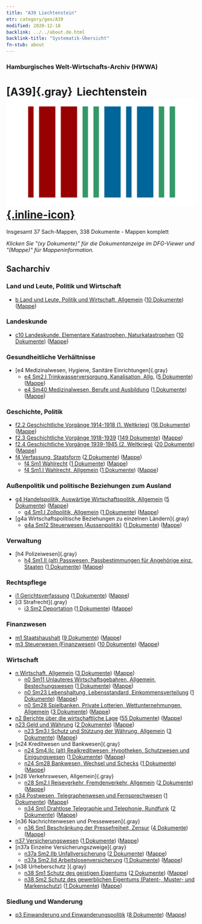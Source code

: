 ```yaml
---
title: "A39 Liechtenstein"
etr: category/geo/A39
modified: 2020-12-18
backlink: ../../about.de.html
backlink-title: "Systematik-Übersicht"
fn-stub: about
---
```


### Hamburgisches Welt-Wirtschafts-Archiv (HWWA)
# [A39]{.gray}&#8201; Liechtenstein&#160; [![Wikidata item](/images/Wikidata-logo.svg){.inline-icon}](http://www.wikidata.org/entity/Q347)




Insgesamt 37 Sach-Mappen, 338 Dokumente - Mappen komplett

_Klicken Sie "(xy Dokumente)" für die Dokumentanzeige im DFG-Viewer und "(Mappe)" für Mappeninformation._

## Sacharchiv




### Land und Leute, Politik und Wirtschaft

- [b Land und Leute, Politik und Wirtschaft, Allgemein](../../../subject/about.de.html#b) (<a href="https://dfg-viewer.de/show/?tx_dlf[id]=https://pm20.zbw.eu/mets/sh/1410xx/141016/1441xx/144196/public.mets.de.xml" target="_blank">10 Dokumente</a>) ([Mappe](http://purl.org/pressemappe20/folder/sh/141016,144196))

### Landeskunde

- [c10 Landeskunde, Elementare Katastrophen, Naturkatastrophen](../../../subject/about.de.html#c10) (<a href="https://dfg-viewer.de/show/?tx_dlf[id]=https://pm20.zbw.eu/mets/sh/1410xx/141016/1442xx/144215/public.mets.de.xml" target="_blank">10 Dokumente</a>) ([Mappe](http://purl.org/pressemappe20/folder/sh/141016,144215))

### Gesundheitliche Verhältnisse

- [e4 Medizinalwesen, Hygiene, Sanitäre Einrichtungen]{.gray}
  - [e4 Sm2.I Trinkwasserversorgung, Kanalisation, Allg.](../../../subject/about.de.html#e4_Sm2.I) (<a href="https://dfg-viewer.de/show/?tx_dlf[id]=https://pm20.zbw.eu/mets/sh/1410xx/141016/1442xx/144268/public.mets.de.xml" target="_blank">5 Dokumente</a>) ([Mappe](http://purl.org/pressemappe20/folder/sh/141016,144268))
  - [e4 Sm40 Medizinalwesen, Berufe und Ausbildung](../../../subject/about.de.html#e4_Sm40) (<a href="https://dfg-viewer.de/show/?tx_dlf[id]=https://pm20.zbw.eu/mets/sh/1410xx/141016/1535xx/153591/public.mets.de.xml" target="_blank">1 Dokumente</a>) ([Mappe](http://purl.org/pressemappe20/folder/sh/141016,153591))

### Geschichte, Politik

- [f2.2 Geschichtliche Vorgänge 1914-1918 (1. Weltkrieg)](../../../subject/about.de.html#f2.2) (<a href="https://dfg-viewer.de/show/?tx_dlf[id]=https://pm20.zbw.eu/mets/sh/1410xx/141016/1813xx/181360/public.mets.de.xml" target="_blank">16 Dokumente</a>) ([Mappe](http://purl.org/pressemappe20/folder/sh/141016,181360))
- [f2.3 Geschichtliche Vorgänge 1918-1939](../../../subject/about.de.html#f2.3) (<a href="https://dfg-viewer.de/show/?tx_dlf[id]=https://pm20.zbw.eu/mets/sh/1410xx/141016/1813xx/181391/public.mets.de.xml" target="_blank">149 Dokumente</a>) ([Mappe](http://purl.org/pressemappe20/folder/sh/141016,181391))
- [f2.4 Geschichtliche Vorgänge 1939-1945 (2. Weltkrieg)](../../../subject/about.de.html#f2.4) (<a href="https://dfg-viewer.de/show/?tx_dlf[id]=https://pm20.zbw.eu/mets/sh/1410xx/141016/1813xx/181361/public.mets.de.xml" target="_blank">20 Dokumente</a>) ([Mappe](http://purl.org/pressemappe20/folder/sh/141016,181361))
- [f4 Verfassung, Staatsform](../../../subject/about.de.html#f4) (<a href="https://dfg-viewer.de/show/?tx_dlf[id]=https://pm20.zbw.eu/mets/sh/1410xx/141016/1443xx/144355/public.mets.de.xml" target="_blank">2 Dokumente</a>) ([Mappe](http://purl.org/pressemappe20/folder/sh/141016,144355))
  - [f4 Sm1 Wahlrecht](../../../subject/about.de.html#f4_Sm1) (<a href="https://dfg-viewer.de/show/?tx_dlf[id]=https://pm20.zbw.eu/mets/sh/1410xx/141016/1636xx/163674/public.mets.de.xml" target="_blank">1 Dokumente</a>) ([Mappe](http://purl.org/pressemappe20/folder/sh/141016,163674))
  - [f4 Sm1.I Wahlrecht, Allgemein](../../../subject/about.de.html#f4_Sm1.I) (<a href="https://dfg-viewer.de/show/?tx_dlf[id]=https://pm20.zbw.eu/mets/sh/1410xx/141016/1443xx/144356/public.mets.de.xml" target="_blank">1 Dokumente</a>) ([Mappe](http://purl.org/pressemappe20/folder/sh/141016,144356))

### Außenpolitik und politische Beziehungen zum Ausland

- [g4 Handelspolitik, Auswärtige Wirtschaftspolitik, Allgemein](../../../subject/about.de.html#g4) (<a href="https://dfg-viewer.de/show/?tx_dlf[id]=https://pm20.zbw.eu/mets/sh/1410xx/141016/1444xx/144470/public.mets.de.xml" target="_blank">5 Dokumente</a>) ([Mappe](http://purl.org/pressemappe20/folder/sh/141016,144470))
  - [g4 Sm1.I Zollpolitik, Allgemein](../../../subject/about.de.html#g4_Sm1.I) (<a href="https://dfg-viewer.de/show/?tx_dlf[id]=https://pm20.zbw.eu/mets/sh/1410xx/141016/1444xx/144471/public.mets.de.xml" target="_blank">1 Dokumente</a>) ([Mappe](http://purl.org/pressemappe20/folder/sh/141016,144471))
- [g4a Wirtschaftspolitische Beziehungen zu einzelnen Ländern]{.gray}
  - [g4a Sm12 Steuerwesen (Aussenpolitik)](../../../subject/about.de.html#g4a_Sm12) (<a href="https://dfg-viewer.de/show/?tx_dlf[id]=https://pm20.zbw.eu/mets/sh/1410xx/141016/1445xx/144542/public.mets.de.xml" target="_blank">1 Dokumente</a>) ([Mappe](http://purl.org/pressemappe20/folder/sh/141016,144542))

### Verwaltung

- [h4 Polizeiwesen]{.gray}
  - [h4 Sm1.II (alt) Passwesen, Passbestimmungen für Angehörige einz. Staaten](../../../subject/about.de.html#h4_Sm1.II_(alt)) (<a href="https://dfg-viewer.de/show/?tx_dlf[id]=https://pm20.zbw.eu/mets/sh/1410xx/141016/1446xx/144668/public.mets.de.xml" target="_blank">1 Dokumente</a>) ([Mappe](http://purl.org/pressemappe20/folder/sh/141016,144668))

### Rechtspflege

- [i1 Gerichtsverfassung](../../../subject/about.de.html#i1) (<a href="https://dfg-viewer.de/show/?tx_dlf[id]=https://pm20.zbw.eu/mets/sh/1410xx/141016/1446xx/144695/public.mets.de.xml" target="_blank">1 Dokumente</a>) ([Mappe](http://purl.org/pressemappe20/folder/sh/141016,144695))
- [i3 Strafrecht]{.gray}
  - [i3 Sm2 Deportation](../../../subject/about.de.html#i3_Sm2) (<a href="https://dfg-viewer.de/show/?tx_dlf[id]=https://pm20.zbw.eu/mets/sh/1410xx/141016/1447xx/144707/public.mets.de.xml" target="_blank">1 Dokumente</a>) ([Mappe](http://purl.org/pressemappe20/folder/sh/141016,144707))

### Finanzwesen

- [m1 Staatshaushalt](../../../subject/about.de.html#m1) (<a href="https://dfg-viewer.de/show/?tx_dlf[id]=https://pm20.zbw.eu/mets/sh/1410xx/141016/1448xx/144810/public.mets.de.xml" target="_blank">9 Dokumente</a>) ([Mappe](http://purl.org/pressemappe20/folder/sh/141016,144810))
- [m3 Steuerwesen (Finanzwesen)](../../../subject/about.de.html#m3) (<a href="https://dfg-viewer.de/show/?tx_dlf[id]=https://pm20.zbw.eu/mets/sh/1410xx/141016/1448xx/144868/public.mets.de.xml" target="_blank">10 Dokumente</a>) ([Mappe](http://purl.org/pressemappe20/folder/sh/141016,144868))

### Wirtschaft

- [n Wirtschaft, Allgemein](../../../subject/about.de.html#n) (<a href="https://dfg-viewer.de/show/?tx_dlf[id]=https://pm20.zbw.eu/mets/sh/1410xx/141016/1449xx/144930/public.mets.de.xml" target="_blank">3 Dokumente</a>) ([Mappe](http://purl.org/pressemappe20/folder/sh/141016,144930))
  - [n0 Sm11 Unlauteres Wirtschaftsgebahren, Allgemein, Bestechungswesen](../../../subject/about.de.html#n0_Sm11) (<a href="https://dfg-viewer.de/show/?tx_dlf[id]=https://pm20.zbw.eu/mets/sh/1410xx/141016/1457xx/145794/public.mets.de.xml" target="_blank">1 Dokumente</a>) ([Mappe](http://purl.org/pressemappe20/folder/sh/141016,145794))
  - [n0 Sm23 Lebenshaltung, Lebensstandard, Einkommensverteilung](../../../subject/about.de.html#n0_Sm23) (<a href="https://dfg-viewer.de/show/?tx_dlf[id]=https://pm20.zbw.eu/mets/sh/1410xx/141016/1458xx/145810/public.mets.de.xml" target="_blank">1 Dokumente</a>) ([Mappe](http://purl.org/pressemappe20/folder/sh/141016,145810))
  - [n0 Sm28 Spielbanken, Private Lotterien, Wettunternehmungen, Allgemein](../../../subject/about.de.html#n0_Sm28) (<a href="https://dfg-viewer.de/show/?tx_dlf[id]=https://pm20.zbw.eu/mets/sh/1410xx/141016/1458xx/145824/public.mets.de.xml" target="_blank">3 Dokumente</a>) ([Mappe](http://purl.org/pressemappe20/folder/sh/141016,145824))
- [n2 Berichte über die wirtschaftliche Lage](../../../subject/about.de.html#n2) (<a href="https://dfg-viewer.de/show/?tx_dlf[id]=https://pm20.zbw.eu/mets/sh/1410xx/141016/1449xx/144972/public.mets.de.xml" target="_blank">55 Dokumente</a>) ([Mappe](http://purl.org/pressemappe20/folder/sh/141016,144972))
- [n23 Geld und Währung](../../../subject/about.de.html#n23) (<a href="https://dfg-viewer.de/show/?tx_dlf[id]=https://pm20.zbw.eu/mets/sh/1410xx/141016/1453xx/145305/public.mets.de.xml" target="_blank">2 Dokumente</a>) ([Mappe](http://purl.org/pressemappe20/folder/sh/141016,145305))
  - [n23 Sm3.I Schutz und Stützung der Währung, Allgemein](../../../subject/about.de.html#n23_Sm3.I) (<a href="https://dfg-viewer.de/show/?tx_dlf[id]=https://pm20.zbw.eu/mets/sh/1410xx/141016/1453xx/145309/public.mets.de.xml" target="_blank">3 Dokumente</a>) ([Mappe](http://purl.org/pressemappe20/folder/sh/141016,145309))
- [n24 Kreditwesen und Bankwesen]{.gray}
  - [n24 Sm4.IIc (alt) Realkreditwesen, Hypotheken, Schutzwesen und Einigungswesen](../../../subject/about.de.html#n24_Sm4.IIc_(alt)) (<a href="https://dfg-viewer.de/show/?tx_dlf[id]=https://pm20.zbw.eu/mets/sh/1410xx/141016/1453xx/145347/public.mets.de.xml" target="_blank">1 Dokumente</a>) ([Mappe](http://purl.org/pressemappe20/folder/sh/141016,145347))
  - [n24 Sm28 Bankwesen, Wechsel und Schecks](../../../subject/about.de.html#n24_Sm28) (<a href="https://dfg-viewer.de/show/?tx_dlf[id]=https://pm20.zbw.eu/mets/sh/1410xx/141016/1453xx/145399/public.mets.de.xml" target="_blank">1 Dokumente</a>) ([Mappe](http://purl.org/pressemappe20/folder/sh/141016,145399))
- [n28 Verkehrswesen, Allgemein]{.gray}
  - [n28 Sm2.I Reiseverkehr, Fremdenverkehr, Allgemein](../../../subject/about.de.html#n28_Sm2.I) (<a href="https://dfg-viewer.de/show/?tx_dlf[id]=https://pm20.zbw.eu/mets/sh/1410xx/141016/1455xx/145511/public.mets.de.xml" target="_blank">2 Dokumente</a>) ([Mappe](http://purl.org/pressemappe20/folder/sh/141016,145511))
- [n34 Postwesen, Telegraphenwesen und Fernsprechwesen](../../../subject/about.de.html#n34) (<a href="https://dfg-viewer.de/show/?tx_dlf[id]=https://pm20.zbw.eu/mets/sh/1410xx/141016/1456xx/145662/public.mets.de.xml" target="_blank">1 Dokumente</a>) ([Mappe](http://purl.org/pressemappe20/folder/sh/141016,145662))
  - [n34 Sm1 Drahtlose Telegraphie und Telephonie, Rundfunk](../../../subject/about.de.html#n34_Sm1) (<a href="https://dfg-viewer.de/show/?tx_dlf[id]=https://pm20.zbw.eu/mets/sh/1410xx/141016/1456xx/145663/public.mets.de.xml" target="_blank">2 Dokumente</a>) ([Mappe](http://purl.org/pressemappe20/folder/sh/141016,145663))
- [n36 Nachrichtenwesen und Pressewesen]{.gray}
  - [n36 Sm1 Beschränkung der Pressefreiheit, Zensur](../../../subject/about.de.html#n36_Sm1) (<a href="https://dfg-viewer.de/show/?tx_dlf[id]=https://pm20.zbw.eu/mets/sh/1410xx/141016/1457xx/145708/public.mets.de.xml" target="_blank">4 Dokumente</a>) ([Mappe](http://purl.org/pressemappe20/folder/sh/141016,145708))
- [n37 Versicherungswesen](../../../subject/about.de.html#n37) (<a href="https://dfg-viewer.de/show/?tx_dlf[id]=https://pm20.zbw.eu/mets/sh/1410xx/141016/1457xx/145723/public.mets.de.xml" target="_blank">1 Dokumente</a>) ([Mappe](http://purl.org/pressemappe20/folder/sh/141016,145723))
- [n37a Einzelne Versicherungszweige]{.gray}
  - [n37a Sm2.IIb Unfallversicherung](../../../subject/about.de.html#n37a_Sm2.IIb) (<a href="https://dfg-viewer.de/show/?tx_dlf[id]=https://pm20.zbw.eu/mets/sh/1410xx/141016/1996xx/199608/public.mets.de.xml" target="_blank">2 Dokumente</a>) ([Mappe](http://purl.org/pressemappe20/folder/sh/141016,199608))
  - [n37a Sm2.IId Arbeitslosenversicherung](../../../subject/about.de.html#n37a_Sm2.IId) (<a href="https://dfg-viewer.de/show/?tx_dlf[id]=https://pm20.zbw.eu/mets/sh/1410xx/141016/1996xx/199610/public.mets.de.xml" target="_blank">1 Dokumente</a>) ([Mappe](http://purl.org/pressemappe20/folder/sh/141016,199610))
- [n38 Urheberschutz ]{.gray}
  - [n38 Sm1 Schutz des geistigen Eigentums](../../../subject/about.de.html#n38_Sm1) (<a href="https://dfg-viewer.de/show/?tx_dlf[id]=https://pm20.zbw.eu/mets/sh/1410xx/141016/1457xx/145758/public.mets.de.xml" target="_blank">2 Dokumente</a>) ([Mappe](http://purl.org/pressemappe20/folder/sh/141016,145758))
  - [n38 Sm2 Schutz des gewerblichen Eigentums (Patent-, Muster- und Markenschutz)](../../../subject/about.de.html#n38_Sm2) (<a href="https://dfg-viewer.de/show/?tx_dlf[id]=https://pm20.zbw.eu/mets/sh/1410xx/141016/1607xx/160741/public.mets.de.xml" target="_blank">1 Dokumente</a>) ([Mappe](http://purl.org/pressemappe20/folder/sh/141016,160741))

### Siedlung und Wanderung

- [p3 Einwanderung und Einwanderungspolitik](../../../subject/about.de.html#p3) (<a href="https://dfg-viewer.de/show/?tx_dlf[id]=https://pm20.zbw.eu/mets/sh/1410xx/141016/1459xx/145917/public.mets.de.xml" target="_blank">8 Dokumente</a>) ([Mappe](http://purl.org/pressemappe20/folder/sh/141016,145917))


